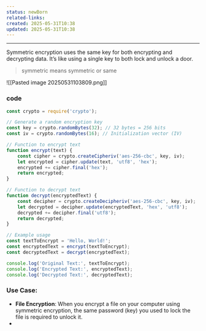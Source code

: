```yaml
---
status: newBorn
related-links: 
created: 2025-05-31T10:38
updated: 2025-05-31T10:38
---
```

---

Symmetric encryption uses the same key for both encrypting and decrypting data. It’s like using a single key to both lock and unlock a door.

> symmetric means symmetric or same

![[Pasted image 20250531103809.png]]

### code
```js
const crypto = require('crypto');

// Generate a random encryption key
const key = crypto.randomBytes(32); // 32 bytes = 256 bits
const iv = crypto.randomBytes(16); // Initialization vector (IV)

// Function to encrypt text
function encrypt(text) {
    const cipher = crypto.createCipheriv('aes-256-cbc', key, iv);
    let encrypted = cipher.update(text, 'utf8', 'hex');
    encrypted += cipher.final('hex');
    return encrypted;
}

// Function to decrypt text
function decrypt(encryptedText) {
    const decipher = crypto.createDecipheriv('aes-256-cbc', key, iv);
    let decrypted = decipher.update(encryptedText, 'hex', 'utf8');
    decrypted += decipher.final('utf8');
    return decrypted;
}

// Example usage
const textToEncrypt = 'Hello, World!';
const encryptedText = encrypt(textToEncrypt);
const decryptedText = decrypt(encryptedText);

console.log('Original Text:', textToEncrypt);
console.log('Encrypted Text:', encryptedText);
console.log('Decrypted Text:', decryptedText);
```

### Use Case:

- **File Encryption**: When you encrypt a file on your computer using symmetric encryption, the same password (key) you used to lock the file is required to unlock it.
- 